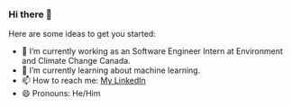 ### Hi there 👋

<!--
**SafwanHasan/safwanhasan** is a ✨ _special_ ✨ repository because its `README.md` (this file) appears on your GitHub profile.
-->

Here are some ideas to get you started:

- 🔭 I’m currently working as an Software Engineer Intern at Environment and Climate Change Canada. 
- 🌱 I’m currently learning about machine learning.
- 📫 How to reach me: [My LinkedIn](https://www.linkedin.com/in/safwan-hasan/)
- 😄 Pronouns: He/Him

